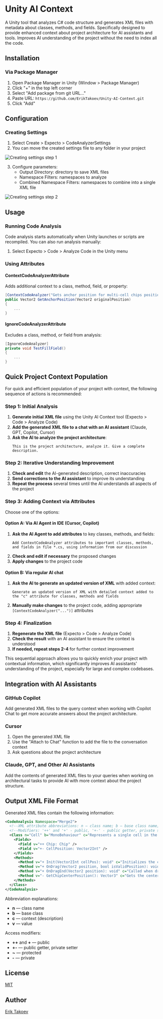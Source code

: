 # Unity AI Context

A Unity tool that analyzes C# code structure and generates XML files with metadata about classes, methods, and fields. Specifically designed to provide enhanced context about project architecture for AI assistants and tools. Improves AI understanding of the project without the need to index all the code.

## Installation

### Via Package Manager

1. Open Package Manager in Unity (Window > Package Manager)
2. Click "+" in the top left corner
3. Select "Add package from git URL..."
4. Paste URL: `https://github.com/ErikTakoev/Unity-AI-Context.git`
5. Click "Add"

## Configuration

### Creating Settings

1. Select Create > Expecto > CodeAnalyzerSettings
2. You can move the created settings file to any folder in your project

![Creating settings step 1](Readme/Settings/CreateSettings1.png)

3. Configure parameters:
   - Output Directory: directory to save XML files
   - Namespace Filters: namespaces to analyze
   - Combined Namespace Filters: namespaces to combine into a single XML file

![Creating settings step 2](Readme/Settings/CreateSettings2.png)

## Usage

### Running Code Analysis

Code analysis starts automatically when Unity launches or scripts are recompiled. You can also run analysis manually:

1. Select Expecto > Code > Analyze Code in the Unity menu

### Using Attributes

#### ContextCodeAnalyzerAttribute

Adds additional context to a class, method, field, or property:

```csharp
[ContextCodeAnalyzer("Gets anchor position for multi-cell chips positioning")]
public Vector2 GetAnchorPosition(Vector2 originalPosition)
{
    ...
}
```

#### IgnoreCodeAnalyzerAttribute

Excludes a class, method, or field from analysis:

```csharp
[IgnoreCodeAnalyzer]
private void TestFillField()
{
    ...
}
```

## Quick Project Context Population

For quick and efficient population of your project with context, the following sequence of actions is recommended:

### Step 1: Initial Analysis

1. **Generate initial XML file** using the Unity AI Context tool (Expecto > Code > Analyze Code)
2. **Add the generated XML file to a chat with an AI assistant** (Claude, GPT, Copilot, Cursor)
3. **Ask the AI to analyze the project architecture**:
   ```
   This is the project architecture, analyze it. Give a complete description.
   ```

### Step 2: Iterative Understanding Improvement

1. **Check and edit** the AI-generated description, correct inaccuracies
2. **Send corrections to the AI assistant** to improve its understanding
3. **Repeat the process** several times until the AI understands all aspects of the project

### Step 3: Adding Context via Attributes

Choose one of the options:

#### Option A: Via AI Agent in IDE (Cursor, Copilot)
1. **Ask the AI Agent to add attributes** to key classes, methods, and fields:
   ```
   Add ContextCodeAnalyzer attributes to important classes, methods, and fields in file *.cs, using information from our discussion
   ```
2. **Check and edit if necessary** the proposed changes
3. **Apply changes** to the project code

#### Option B: Via regular AI chat
1. **Ask the AI to generate an updated version of XML** with added context:
   ```
   Generate an updated version of XML with detailed context added to the "c" attribute for classes, methods and fields
   ```
2. **Manually make changes** to the project code, adding appropriate `[ContextCodeAnalyzer("...")]` attributes

### Step 4: Finalization

1. **Regenerate the XML file** (Expecto > Code > Analyze Code)
2. **Check the result** with an AI assistant to ensure the context is understood
3. **If needed, repeat steps 2-4** for further context improvement

This sequential approach allows you to quickly enrich your project with contextual information, which significantly improves AI assistants' understanding of the project, especially for large and complex codebases.

## Integration with AI Assistants

### GitHub Copilot

Add generated XML files to the query context when working with Copilot Chat to get more accurate answers about the project architecture.

### Cursor

1. Open the generated XML file
2. Use the "Attach to Chat" function to add the file to the conversation context
3. Ask questions about the project architecture

### Claude, GPT, and Other AI Assistants

Add the contents of generated XML files to your queries when working on architectural tasks to provide AI with more context about the project structure.

## Output XML File Format

Generated XML files contain the following information:

```xml
<CodeAnalysis Namespace="Merge2">
  <!--XML attribute abbreviations: n — class name; b — base class name; c — context; v — value-->
  <!--Modifiers: '++' and '+' - public, '+-' - public getter, private setter, '~' - protected, '-' - private-->
  <Class n="Cell" b="MonoBehaviour" c="Represents a single cell in the game grid that can hold a chip">
    <Fields>
      <Field v="++ Chip: Chip" />
      <Field v="+- CellPosition: Vector2Int" />
    </Fields>
    <Methods>
      <Method v="+ Init(Vector2Int cellPos): void" c="Initializes the cell with its grid position" />
      <Method v="+ OnDrag(Vector2 position, bool isValidPosition): void" c="Called during dragging of a chip from this cell" />
      <Method v="+ OnDragEnd(Vector2 position): void" c="Called when drag ends for a chip from this cell" />
      <Method v="- GetChipCenterPosition(): Vector3" c="Gets the center position of the chip in this cell" />
    </Methods>
  </Class>
</CodeAnalysis>
```

Abbreviation explanations:
- **n** — class name
- **b** — base class
- **c** — context (description)
- **v** — value

Access modifiers:
- **++** and **+** — public
- **+-** — public getter, private setter
- **~** — protected
- **-** — private

## License

[MIT](LICENSE)

## Author

[Erik Takoev](https://github.com/ErikTakoev/)